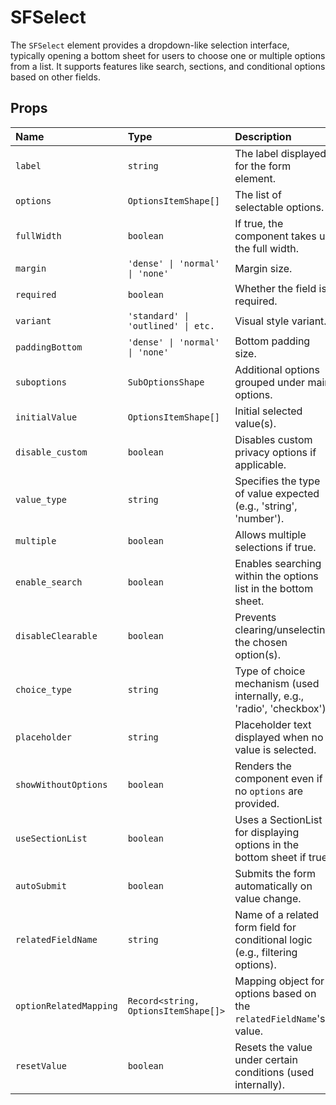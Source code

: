# SFSelect

The `SFSelect` element provides a dropdown-like selection interface, typically opening a bottom sheet for users to choose one or multiple options from a list. It supports features like search, sections, and conditional options based on other fields.

## Props

| Name                 | Type                               | Description                                                                 | Required | Default     |
| :------------------- | :--------------------------------- | :-------------------------------------------------------------------------- | :------- | :---------- |
| `label`              | `string`                           | The label displayed for the form element.                                   | Yes      | `undefined` |
| `options`            | `OptionsItemShape[]`               | The list of selectable options.                                             | Yes      | `[]`        |
| `fullWidth`          | `boolean`                          | If true, the component takes up the full width.                             | No       | `false`     |
| `margin`             | `'dense' \| 'normal' \| 'none'`    | Margin size.                                                                | No       | `'normal'`  |
| `required`           | `boolean`                          | Whether the field is required.                                              | No       | `false`     |
| `variant`            | `'standard' \| 'outlined' \| etc.` | Visual style variant.                                                       | No       | `'standard'`|
| `paddingBottom`      | `'dense' \| 'normal' \| 'none'`    | Bottom padding size.                                                        | No       | `'normal'`  |
| `suboptions`         | `SubOptionsShape`                  | Additional options grouped under main options.                              | No       | `undefined` |
| `initialValue`       | `OptionsItemShape[]`               | Initial selected value(s).                                                  | No       | `undefined` |
| `disable_custom`     | `boolean`                          | Disables custom privacy options if applicable.                              | No       | `false`     |
| `value_type`         | `string`                           | Specifies the type of value expected (e.g., 'string', 'number').            | No       | `undefined` |
| `multiple`           | `boolean`                          | Allows multiple selections if true.                                         | No       | `false`     |
| `enable_search`      | `boolean`                          | Enables searching within the options list in the bottom sheet.              | No       | `false`     |
| `disableClearable`   | `boolean`                          | Prevents clearing/unselecting the chosen option(s).                         | No       | `false`     |
| `choice_type`        | `string`                           | Type of choice mechanism (used internally, e.g., 'radio', 'checkbox').      | No       | `undefined` |
| `placeholder`        | `string`                           | Placeholder text displayed when no value is selected.                       | No       | `undefined` |
| `showWithoutOptions` | `boolean`                          | Renders the component even if no `options` are provided.                    | No       | `false`     |
| `useSectionList`     | `boolean`                          | Uses a SectionList for displaying options in the bottom sheet if true.      | No       | `false`     |
| `autoSubmit`         | `boolean`                          | Submits the form automatically on value change.                             | No       | `false`     |
| `relatedFieldName`   | `string`                           | Name of a related form field for conditional logic (e.g., filtering options). | No       | `undefined` |
| `optionRelatedMapping`| `Record<string, OptionsItemShape[]>`| Mapping object for options based on the `relatedFieldName`'s value.         | No       | `undefined` |
| `resetValue`         | `boolean`                          | Resets the value under certain conditions (used internally).                | No       | `false`     |
